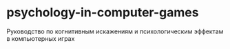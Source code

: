 # psychology-in-computer-games
Руководство по когнитивным искажениям и психологическим эффектам в компьютерных играх
